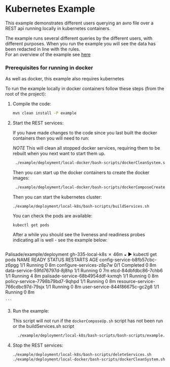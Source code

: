 # Kubernetes Example

This example demonstrates different users querying an avro file over a REST api running locally in kubernetes containers.

The example runs several different queries by the different users, with different purposes. When you run the example you will see the data has been redacted in line with the rules.  
For an overview of the example see [here](../../README.md)

### Prerequisites for running in docker 
As well as docker, this example also requires kubernetes

To run the example locally in docker containers follow these steps (from the root of the project):

1. Compile the code:
    ```bash
    mvn clean install -P example
    ```

2. Start the REST services:

    If you have made changes to the code since you last built the docker containers then you will need to run:
    
    *NOTE* This will clean all stopped docker services, requiring them to be rebuilt when you next want to start them up. 
    ```bash
     ./example/deployment/local-docker/bash-scripts/dockerCleanSystem.sh
    ```

    Then you can start up the docker containers to create the docker images:
    ```bash
     ./example/deployment/local-docker/bash-scripts/dockerComposeCreateOnly.sh
    ```


    Then you can start the kubernetes cluster:
    ```
    ./example/deployment/local-k8s/bash-scripts/buildServices.sh
    ```
    You can check the pods are available:
    
    ```
    kubectl get pods
    ```

    After a while you should see the liveness and readiness probes indicating all is well - see the example below:

    ```
Palisade/example/deployment  gh-335-local-k8s ✗                                                                 46m ◒
▶ kubectl get pods
NAME                                READY     STATUS      RESTARTS   AGE
config-service-b8fb57cbc-z6pgg      1/1       Running     0          8m
configure-services-z8p7w            0/1       Completed   0          8m
data-service-59fd76797d-8j8hp       1/1       Running     0          7m
etcd-84dbfdbc86-7chb6               1/1       Running     4          8m
palisade-service-68b4954ddf-kxmqh   1/1       Running     0          8m
policy-service-7798b79bd7-9qhpd     1/1       Running     0          8m
resource-service-766cdbc97d-79sjx   1/1       Running     0          8m
user-service-844f86675c-gc2g8       1/1       Running     0          8m


    ```
3. Run the example:

    This script will not run if the `dockerComposeUp.sh` script has not been run or the buildServices.sh script
    
    ```bash
      ./example/deployment/local-k8s/bash-scripts/bash-scripts/example.sh
    ```

4. Stop the REST services:

    ```bash
    ./example/deployment/local-k8s/bash-scripts/deleteServices.sh
    ./example/deployment/local-docker/bash-scripts/dockerCleanSystem.sh
    ```

